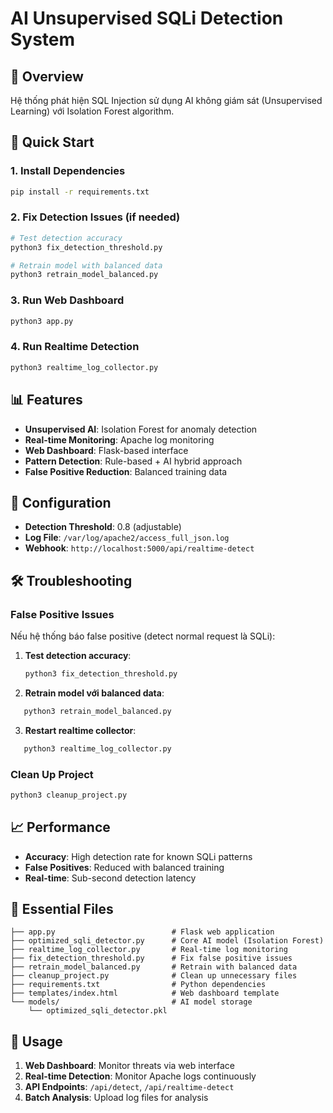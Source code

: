 # AI Unsupervised SQLi Detection System

## 🎯 Overview
Hệ thống phát hiện SQL Injection sử dụng AI không giám sát (Unsupervised Learning) với Isolation Forest algorithm.

## 🚀 Quick Start

### 1. Install Dependencies
```bash
pip install -r requirements.txt
```

### 2. Fix Detection Issues (if needed)
```bash
# Test detection accuracy
python3 fix_detection_threshold.py

# Retrain model with balanced data
python3 retrain_model_balanced.py
```

### 3. Run Web Dashboard
```bash
python3 app.py
```

### 4. Run Realtime Detection
```bash
python3 realtime_log_collector.py
```

## 📊 Features
- **Unsupervised AI**: Isolation Forest for anomaly detection
- **Real-time Monitoring**: Apache log monitoring
- **Web Dashboard**: Flask-based interface
- **Pattern Detection**: Rule-based + AI hybrid approach
- **False Positive Reduction**: Balanced training data

## 🔧 Configuration
- **Detection Threshold**: 0.8 (adjustable)
- **Log File**: `/var/log/apache2/access_full_json.log`
- **Webhook**: `http://localhost:5000/api/realtime-detect`

## 🛠️ Troubleshooting

### False Positive Issues
Nếu hệ thống báo false positive (detect normal request là SQLi):

1. **Test detection accuracy**:
   ```bash
   python3 fix_detection_threshold.py
   ```

2. **Retrain model với balanced data**:
```bash
   python3 retrain_model_balanced.py
```

3. **Restart realtime collector**:
```bash
   python3 realtime_log_collector.py
```

### Clean Up Project
```bash
python3 cleanup_project.py
```

## 📈 Performance
- **Accuracy**: High detection rate for known SQLi patterns
- **False Positives**: Reduced with balanced training
- **Real-time**: Sub-second detection latency

## 📁 Essential Files
```
├── app.py                          # Flask web application
├── optimized_sqli_detector.py      # Core AI model (Isolation Forest)
├── realtime_log_collector.py       # Real-time log monitoring
├── fix_detection_threshold.py      # Fix false positive issues
├── retrain_model_balanced.py       # Retrain with balanced data
├── cleanup_project.py              # Clean up unnecessary files
├── requirements.txt                # Python dependencies
├── templates/index.html            # Web dashboard template
└── models/                         # AI model storage
    └── optimized_sqli_detector.pkl
```

## 🎯 Usage
1. **Web Dashboard**: Monitor threats via web interface
2. **Real-time Detection**: Monitor Apache logs continuously
3. **API Endpoints**: `/api/detect`, `/api/realtime-detect`
4. **Batch Analysis**: Upload log files for analysis